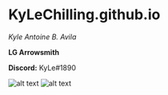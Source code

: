 # KyLeChilling.github.io
*Kyle Antoine B. Avila*

**LG Arrowsmith**

**Discord:** KyLe#1890

![alt text](https://i.pinimg.com/236x/5d/f6/93/5df693d97229983aaf90ea2734e3d99f.jpg)  ![alt text](https://i.pinimg.com/236x/8b/ff/dd/8bffdd16478f2aabb6591fb0ef2a88e0.jpg)
